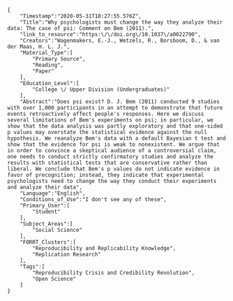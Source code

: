 
    {
        "Timestamp":"2020-05-31T18:27:55.576Z",
        "Title":"Why psychologists must change the way they analyze their data: The case of psi: Comment on Bem (2011).",
        "link_to_resource":"https:\/\/doi.org\/10.1037\/a0022790",
        "Creators":"Wagenmakers, E.-J., Wetzels, R., Borsboom, D., & van der Maas, H. L. J.",
        "Material_Type":[
            "Primary Source",
            "Reading",
            "Paper"
        ],
        "Education_Level":[
            "College \/ Upper Division (Undergraduates)"
        ],
        "Abstract":"Does psi exist? D. J. Bem (2011) conducted 9 studies with over 1,000 participants in an attempt to demonstrate that future events retroactively affect people's responses. Here we discuss several limitations of Bem's experiments on psi; in particular, we show that the data analysis was partly exploratory and that one-sided p values may overstate the statistical evidence against the null hypothesis. We reanalyze Bem's data with a default Bayesian t test and show that the evidence for psi is weak to nonexistent. We argue that in order to convince a skeptical audience of a controversial claim, one needs to conduct strictly confirmatory studies and analyze the results with statistical tests that are conservative rather than liberal. We conclude that Bem's p values do not indicate evidence in favor of precognition; instead, they indicate that experimental psychologists need to change the way they conduct their experiments and analyze their data",
        "Language":"English",
        "Conditions_of_Use":"I don't see any of these",
        "Primary_User":[
            "Student"
        ],
        "Subject_Areas":[
            "Social Science"
        ],
        "FORRT_Clusters":[
            "Reproducibility and Replicability Knowledge",
            "Replication Research"
        ],
        "Tags":[
            "Reproducibility Crisis and Credibility Revolution",
            "Open Science"
        ]
    }

